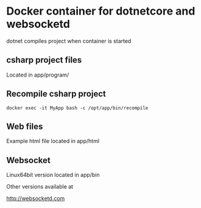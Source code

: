 # Docker container for dotnetcore and websocketd

dotnet compiles project when container is started

## csharp project files

Located in app/program/

## Recompile csharp project

`docker exec -it MyApp bash -c /opt/app/bin/recompile`

## Web files

Example html file located in app/html

## Websocket

Linux64bit version located in app/bin

Other versions available at

http://websocketd.com
